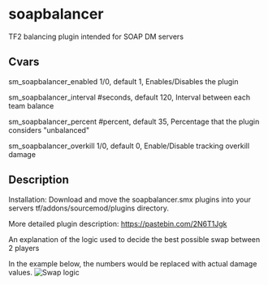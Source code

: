 # soapbalancer
TF2 balancing plugin intended for SOAP DM servers
## Cvars

sm_soapbalancer_enabled 1/0, default 1, Enables/Disables the plugin

sm_soapbalancer_interval #seconds, default 120, Interval between each team balance

sm_soapbalancer_percent #percent, default 35, Percentage that the plugin considers "unbalanced"

sm_soapbalancer_overkill 1/0, default 0, Enable/Disable tracking overkill damage

## Description

  Installation: Download and move the soapbalancer.smx plugins into your servers tf/addons/sourcemod/plugins directory.

  More detailed plugin description: https://pastebin.com/2N6T1Jgk

  An explanation of the logic used to decide the best possible swap between 2 players

  In the example below, the numbers would be replaced with actual damage values.
  ![Swap logic](https://cdn.discordapp.com/attachments/509506719236358144/722336000881328128/unknown.png)
